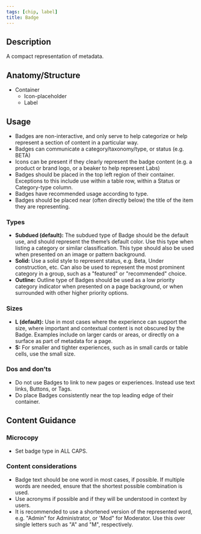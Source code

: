```yaml
---
tags: [chip, label]
title: Badge
---
```


## Description

A compact representation of metadata.

## Anatomy/Structure

- Container
  - Icon-placeholder
  - Label

## Usage

- Badges are non-interactive, and only serve to help categorize or help represent a section of content in a particular way.
- Badges can communicate a category/taxonomy/type, or status (e.g. BETA)
- Icons can be present if they clearly represent the badge content (e.g. a product or brand logo, or a beaker to help represent Labs)
- Badges should be placed in the top left region of their container. Exceptions to this include use within a table row, within a Status or Category-type column.
- Badges have recommended usage according to type.
- Badges should be placed near (often directly below) the title of the item they are representing.

### Types

- **Subdued (default):** The subdued type of Badge should be the default use, and should represent the theme’s default color. Use this type when listing a category or similar classification. This type should also be used when presented on an image or pattern background.
- **Solid:** Use a solid style to represent status, e.g. Beta, Under construction, etc. Can also be used to represent the most prominent category in a group, such as a "featured" or "recommended" choice.
- **Outline:** Outline type of Badges should be used as a low priority category indicator when presented on a page background, or when surrounded with other higher priority options.

### Sizes

- **L (default):** Use in most cases where the experience can support the size, where important and contextual content is not obscured by the Badge. Examples include on larger cards or areas, or directly on a surface as part of metadata for a page.
- **S:** For smaller and tighter experiences, such as in small cards or table cells, use the small size.

### Dos and don’ts

- Do not use Badges to link to new pages or experiences. Instead use text links, Buttons, or Tags.
- Do place Badges consistently near the top leading edge of their container.

## Content Guidance

### Microcopy

- Set badge type in ALL CAPS.

### Content considerations

- Badge text should be one word in most cases, if possible. If multiple words are needed, ensure that the shortest possible combination is used.
- Use acronyms if possible and if they will be understood in context by users.
- It is recommended to use a shortened version of the represented word, e.g. "Admin" for Administrator, or 'Mod" for Moderator. Use this over single letters such as "A" and "M", respectively.


